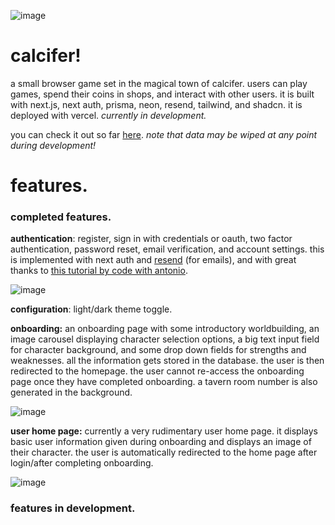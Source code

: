 ![image](https://github.com/oriodev/calcifer/assets/93719767/60f3baf4-8625-4048-9793-bcfbd5b93927)

# calcifer!
a small browser game set in the magical town of calcifer. users can play games, spend their coins in shops, and interact with other users. it is built with next.js, next auth, prisma, neon, resend, tailwind, and shadcn. it is deployed with vercel. _currently in development._

you can check it out so far [here](https://www.calcifergame.com/). _note that data may be wiped at any point during development!_

# features.

### completed features.

**authentication**: register, sign in with credentials or oauth, two factor authentication, password reset, email verification, and account settings. this is implemented with next auth and [resend](https://resend.com/overview) (for emails), and with great thanks to [this tutorial by code with antonio](https://www.youtube.com/watch?v=1MTyCvS05V4).

![image](https://github.com/oriodev/calcifer/assets/93719767/8ca301c3-b34c-4ad9-8006-123fdacb2104)

**configuration**: light/dark theme toggle.

**onboarding:** an onboarding page with some introductory worldbuilding, an image carousel displaying character selection options, a big text input field for character background, and some drop down fields for strengths and weaknesses. all the information gets stored in the database. the user is then redirected to the homepage. the user cannot re-access the onboarding page once they have completed onboarding. a tavern room number is also generated in the background.

![image](https://github.com/oriodev/calcifer/assets/93719767/adcd7ecf-6eda-4b60-ae10-c14040b6c4eb)

**user home page:** currently a very rudimentary user home page. it displays basic user information given during onboarding and displays an image of their character. the user is automatically redirected to the home page after login/after completing onboarding.

![image](https://github.com/oriodev/calcifer/assets/93719767/bde9298b-4966-4ad4-aaf8-2da48caa9e21)


### features in development.

